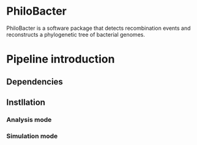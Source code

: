# PhiloBacter
PhiloBacter is a software package that detects recombination events and reconstructs a phylogenetic tree of bacterial genomes.

# Pipeline introduction


## Dependencies
## Instllation
### Analysis mode
### Simulation mode
